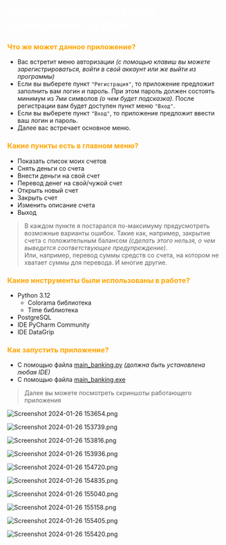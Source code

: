 # <span style='color: white;'>Консольное банковское приложение python<span/>

### <span style='color: orange;'>Что же может данное приложение?<span/>

- Вас встретит меню авторизации *(с помощью клавиш вы можете зарегистрироваться, войти в свой аккаунт или же выйти из программы)*
- Если вы выберете пункт `"Регистрация"`, то приложение предложит заполнить вам логин и пароль. При этом пароль должен состоять минимум из 7ми символов *(о чем будет подсказка)*. После регистрации вам будет доступен пункт меню `"Вход"`.
- Если вы выберете пункт `"Вход"`, то приложение предложит ввести ваш логин и пароль.
- Далее вас встречает основное меню.

### <span style='color: orange;'>Какие пункты есть в главном меню?<span/>
- Показать список моих счетов
- Снять деньги со счета
- Внести деньги на свой счет
- Перевод денег на свой/чужой счет
- Открыть новый счет
- Закрыть счет
- Изменить описание счета
- Выход

> В каждом пункте я постарался по-максимуму предусмотреть возможные варианты ошибок. Такие как, например, закрытие счета с положительным балансом *(сделать этого нельзя, о чем выведется соответствующее предупреждение)*.<br/>
> Или, например, перевод суммы средств со счета, на котором не хватает суммы для перевода. И многие другие.


### <span style='color: orange;'>Какие инструменты были использованы в работе?<span/>
- Python 3.12
  - Colorama библиотека 
  - Time библиотека
- PostgreSQL
- IDE PyCharm Community
- IDE DataGrip

### <span style='color: orange;'>Как запустить приложение?<span/>

- С помощью файла [main_banking.py](main_banking.py) *(должна быть установлена любая IDE)*
- С помощью файла [main_banking.exe](main_banking.exe)

> Далее вы можете посмотреть скриншоты работающего приложения

![Screenshot 2024-01-26 153654.png](images%2FScreenshot%202024-01-26%20153654.png)

> 
![Screenshot 2024-01-26 153739.png](images%2FScreenshot%202024-01-26%20153739.png)

>
![Screenshot 2024-01-26 153816.png](images%2FScreenshot%202024-01-26%20153816.png)

>
![Screenshot 2024-01-26 153936.png](images%2FScreenshot%202024-01-26%20153936.png)

>
![Screenshot 2024-01-26 154720.png](images%2FScreenshot%202024-01-26%20154720.png)

>
![Screenshot 2024-01-26 154835.png](images%2FScreenshot%202024-01-26%20154835.png)

>
![Screenshot 2024-01-26 155040.png](images%2FScreenshot%202024-01-26%20155040.png)

>
![Screenshot 2024-01-26 155158.png](images%2FScreenshot%202024-01-26%20155158.png)

>
![Screenshot 2024-01-26 155405.png](images%2FScreenshot%202024-01-26%20155405.png)

>
![Screenshot 2024-01-26 155420.png](images%2FScreenshot%202024-01-26%20155420.png)


